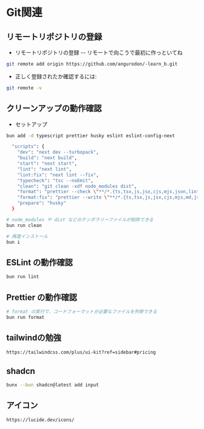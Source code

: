 # Git関連

## リモートリポジトリの登録

- リモートリポジトリの登録
  -- リモートで向こうで最初に作っといてね

```zsh
git remote add origin https://github.com/angurodon/-learn_b.git
```

- 正しく登録されたか確認するには:

```zsh
git remote -v
```

## クリーンアップの動作確認

- セットアップ

```zsh
bun add -d typescript prettier husky eslint eslint-config-next
```

```zsh
  "scripts": {
    "dev": "next dev --turbopack",
    "build": "next build",
    "start": "next start",
    "lint": "next lint",
    "lint:fix": "next lint --fix",
    "typecheck": "tsc --noEmit",
    "clean": "git clean -xdf node_modules dist",
    "format": "prettier --check \"**/*.{ts,tsx,js,jsx,cjs,mjs,json,lintstagedrc,yml,yaml}\"",
    "format:fix": "prettier --write \"**/*.{ts,tsx,js,jsx,cjs,mjs,md,json,lintstagedrc,yml,yaml}\"",
    "prepare": "husky"
  }
```

```zsh
# node_modules や dist などのテンポラリーファイルが削除できる
bun run clean

# 再度インストール
bun i
```

## ESLint の動作確認

```zsh
bun run lint
```

## Prettier の動作確認

```zsh
# format の実行で、コードフォーマットが必要なファイルを列挙できる
bun run format
```

## tailwindの勉強

```zsh
https://tailwindcss.com/plus/ui-kit?ref=sidebar#pricing
```

## shadcn

```zsh
bunx --bun shadcn@latest add input
```

## アイコン

```zsh
https://lucide.dev/icons/
```
